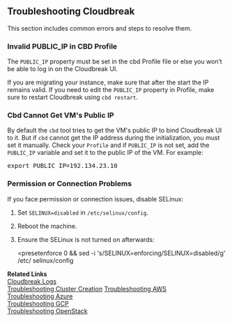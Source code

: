 ## Troubleshooting Cloudbreak

This section includes common errors and steps to resolve them. 


### Invalid PUBLIC_IP in CBD Profile

The `PUBLIC_IP` property must be set in the cbd Profile file or else you won’t be able to log in on the Cloudbreak UI. 

If you are migrating your instance, make sure that after the start the IP remains valid. If you need to edit the `PUBLIC_IP` property in Profile, make sure to restart Cloudbreak using `cbd restart`.


### Cbd Cannot Get VM's Public IP 

By default the `cbd` tool tries to get the VM's public IP to bind Cloudbreak UI to it. But if `cbd` cannot get the IP address during the initialization, you must set it manually. Check your `Profile` and if `PUBLIC_IP` is not set, add the `PUBLIC_IP` variable and set it to the public IP of the VM. For example: 

<pre>export PUBLIC_IP=192.134.23.10</pre>


### Permission or Connection Problems 

[comment]: <> (Not sure what this refers to. It came from the Install on Your Own VM docs.)

If you face permission or connection issues, disable SELinux:

1. Set `SELINUX=disabled` in `/etc/selinux/config`.  
2. Reboot the machine.  
3. Ensure the SELinux is not turned on afterwards:

    <presetenforce 0 && sed -i 's/SELINUX=enforcing/SELINUX=disabled/g' /etc/ selinux/config</pre>
 



**Related Links**  
[Cloudbreak Logs](trouble-cb-logs.md)  
[Troubleshooting Cluster Creation](trouble-cluster.md) 
[Troubleshooting AWS](trouble-aws.md)  
[Troubleshooting Azure](trouble-azure.md)  
[Troubleshooting GCP](trouble-gcp.md)  
[Troubleshooting OpenStack](trouble-os.md)  
